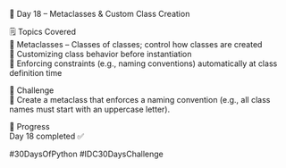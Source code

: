 📅 Day 18 – Metaclasses & Custom Class Creation

🗒️ Topics Covered  
🔹 Metaclasses – Classes of classes; control how classes are created  
🔹 Customizing class behavior before instantiation  
🔹 Enforcing constraints (e.g., naming conventions) automatically at class definition time  

🎯 Challenge  
🔧 Create a metaclass that enforces a naming convention (e.g., all class names must start with an uppercase letter).

📌 Progress  
Day 18 completed ✅  

#30DaysOfPython #IDC30DaysChallenge
